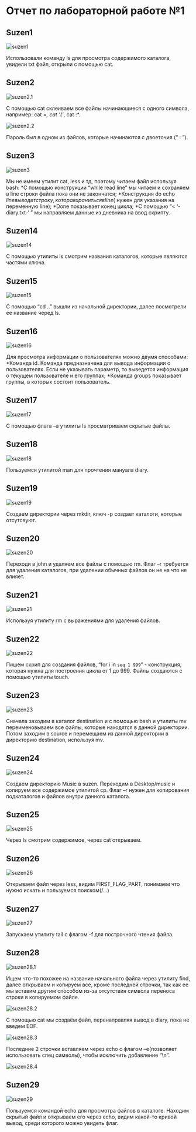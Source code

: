# Отчет по лабораторной работе №1

## Suzen1

![suzen1](https://github.com/nebantepermanentnopls/OSLabReports/blob/master/lab1/screenshots/suzen1.jpg)
 
Использовали команду ls для просмотра содержимого каталога, увидели txt файл, открыли с помощью cat.
 
## Suzen2
 
![suzen2.1](https://github.com/nebantepermanentnopls/OSLabReports/blob/master/lab1/screenshots/suzen2.1.jpg)
 
С помощью cat склеиваем все файлы начинающиеся с одного символа, например: cat =*, cat '('*, cat :*. 

![suzen2.2](https://github.com/nebantepermanentnopls/OSLabReports/blob/master/lab1/screenshots/suzen2.2.jpg)

Пароль был в одном из файлов, которые начинаются с двоеточия (“ : ”).

## Suzen3

![suzen3](https://github.com/nebantepermanentnopls/OSLabReports/blob/master/lab1/screenshots/suzen3.jpg)

Мы не имеем утилит cat, less и тд, поэтому читаем файл используя bash:
 *С помощью конструкции “while read line” мы читаем и сохраняем в line строки файла пока они не закончатся;
 *Конструкция do echo $line выводит строку, которая храниться в line($ нужен для указания на переменную line);
 *Done показывает конец цикла;
 *С помощью “< ‘-diary.txt-‘ ” мы направляем данные из дневника на ввод скрипту.

## Suzen14

![suzen14](https://github.com/nebantepermanentnopls/OSLabReports/blob/master/lab1/screenshots/suzen14.jpg)

С помощью утилиты ls смотрим названия каталогов, которые являются частями ключа.

## Suzen15

![suzen15](https://github.com/nebantepermanentnopls/OSLabReports/blob/master/lab1/screenshots/suzen15.jpg)

С помощью “cd ..” вышли из начальной директории, далее посмотрели ее название черед ls.

## Suzen16

![suzen16](https://github.com/nebantepermanentnopls/OSLabReports/blob/master/lab1/screenshots/suzen16.jpg)

Для просмотра информации о пользователях можно двумя способами:
 *Команда id. Команда предназначена для вывода информации о пользователях. Если не указывать параметр, то выведется информация о текущем пользователе и его группах;
 *Команда groups показывает группы, в которых состоит пользователь.

## Suzen17

![suzen17](https://github.com/nebantepermanentnopls/OSLabReports/blob/master/lab1/screenshots/suzen17.jpg)

С помощью флага –a утилиты ls просматриваем скрытые файлы.

## Suzen18

![suzen18](https://github.com/nebantepermanentnopls/OSLabReports/blob/master/lab1/screenshots/suzen18.jpg)

Пользуемся утилитой man для прочтения мануала  diary.

## Suzen19

![suzen19](https://github.com/nebantepermanentnopls/OSLabReports/blob/master/lab1/screenshots/suzen19.jpg)

Создаем директории через mkdir, ключ -p создает каталоги, которые отсутсвуют.

## Suzen20

![suzen20](https://github.com/nebantepermanentnopls/OSLabReports/blob/master/lab1/screenshots/suzen20.jpg)

Переходи в john  и удаляем все файлы с помощью rm. Флаг –r требуется для удаления каталогов, при удалении обычных файлов он не на что не влияет.

## Suzen21

![suzen21](https://github.com/nebantepermanentnopls/OSLabReports/blob/master/lab1/screenshots/suzen21.jpg)

Используя утилиту rm с выражениями для удаления файлов.

## Suzen22

![suzen22](https://github.com/nebantepermanentnopls/OSLabReports/blob/master/lab1/screenshots/suzen22.jpg)

Пишем скрип для создания файлов,
“for i in `seq 1 999`” - конструкция, которая нужна для построения цикла от 1 до 999.
Файлы создаются с помощью утилиты touch.

## Suzen23

![suzen23](https://github.com/nebantepermanentnopls/OSLabReports/blob/master/lab1/screenshots/suzen23.jpg)

Сначала заходим в каталог destination и с помощью bash и утилиты mv переименовываем все файлы, которые находятся в данной директории.
Потом заходим в source и перемещаем из данной директории в директорию destination, используя mv.

## Suzen24

![suzen24](https://github.com/nebantepermanentnopls/OSLabReports/blob/master/lab1/screenshots/suzen24.jpg)

Создаем директорию Music в suzen.
Переходим в Desktop/music и копируем все содержимое утилитой cp.
Флаг –r нужен для копирования подкаталогов и файлов внутри данного каталога.

## Suzen25

![suzen25](https://github.com/nebantepermanentnopls/OSLabReports/blob/master/lab1/screenshots/suzen25.jpg)

Через ls смотрим содержимое, через cat открываем.

## Suzen26

![suzen26](https://github.com/nebantepermanentnopls/OSLabReports/blob/master/lab1/screenshots/suzen26.jpg)

Открываем файл через less, видим FIRST_FLAG_PART, понимаем что нужно искать и пользуемся поиском(/…)

## Suzen27

![suzen27](https://github.com/nebantepermanentnopls/OSLabReports/blob/master/lab1/screenshots/suzen27.jpg)

Запускаем утилиту tail с флагом -f для построчного чтения файла.

## Suzen28

![suzen28.1](https://github.com/nebantepermanentnopls/OSLabReports/blob/master/lab1/screenshots/suzen28.1.jpg)

Ищем что-то похожее на название начального файла через утилиту find, далее открываем и копируем все, кроме последней строчки, так как ее мы вставим другим способом из-за отсутствия символа переноса строки в копируемом файле.

![suzen28.2](https://github.com/nebantepermanentnopls/OSLabReports/blob/master/lab1/screenshots/suzen28.2.jpg)

С помощью cat мы создаём файл, перенаправляя вывод в diary, пока не введем EOF.

![suzen28.3](https://github.com/nebantepermanentnopls/OSLabReports/blob/master/lab1/screenshots/suzen28.3.jpg)

Последние 2 строчки вставляем через echo с флагом –e(позволяет использовать спец символы), чтобы исключить добавление “\n”.

![suzen28.4](https://github.com/nebantepermanentnopls/OSLabReports/blob/master/lab1/screenshots/suzen28.4.jpg)

## Suzen29

![suzen29](https://github.com/nebantepermanentnopls/OSLabReports/blob/master/lab1/screenshots/suzen29.jpg)

Пользуемся командой echo для просмотра файлов в каталоге.
Находим скрытый файл и открываем его через echo, видим какой-то кривой вывод, среди которого можно увидеть флаг.











